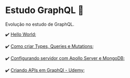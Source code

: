 # Estudo GraphQL :rocket:

Evolução no estudo de GraphQL.

:heavy_check_mark: [Hello World](https://www.youtube.com/watch?v=7RoHxSGVAdU&list=PLPXWI3llyMiK9uw7tfljM2hnQl2qu6CeT);

:heavy_check_mark: [Como criar Types, Queries e Mutations](https://www.youtube.com/watch?v=iUYabIGhJYk);

:heavy_check_mark: [Configurando servidor com Apollo Server e MongoDB](https://www.youtube.com/watch?v=J4xep6HHeIo&list=PLPXWI3llyMiK9uw7tfljM2hnQl2qu6CeT&index=3);

:heavy_check_mark: [Criando APIs em GraphQl - Udemy](https://www.udemy.com/course/graphql-criando-apis-profissionais-e-flexiveis/);
